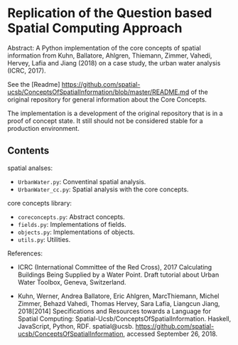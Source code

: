 # Replication of the Question based Spatial Computing Approach

Abstract: A Python implementation of the core concepts of spatial information from Kuhn, Ballatore, Ahlgren, Thiemann, Zimmer, Vahedi, Hervey, Lafia and Jiang (2018) on a case study, the urban water analysis (ICRC, 2017).

See the [Readme] https://github.com/spatial-ucsb/ConceptsOfSpatialInformation/blob/master/README.md of the original repository for general information about the Core Concepts.

The implementation is a development of the original repository that is in a proof of concept state. It still should not be considered stable for a production environment.

Contents
-----------------------------
spatial analses:
- `UrbanWater.py`: Conventinal spatial analysis.
- `UrbanWater_cc.py`: Spatial analysis with the core concepts.

core concepts library:
- `coreconcepts.py`: Abstract concepts.
- `fields.py`: Implementations of fields.
- `objects.py`: Implementations of objects.
- `utils.py`: Utilities.


References:
- ICRC (International Committee of the Red Cross), 2017	Calculating Buildings Being Supplied by a Water Point. Draft tutorial about Urban Water Toolbox, Geneva, Switzerland.

- Kuhn, Werner, Andrea Ballatore, Eric Ahlgren, MarcThiemann, Michel Zimmer, Behazd Vahedi, Thomas Hervey, Sara Lafia, Liangcun Jiang, 2018[2014]	Specifications and Resources towards a Language for Spatial Computing: Spatial-Ucsb/ConceptsOfSpatialInformation. Haskell, JavaScript, Python, RDF. spatial@ucsb. https://github.com/spatial-ucsb/ConceptsOfSpatialInformation, accessed September 26, 2018.
